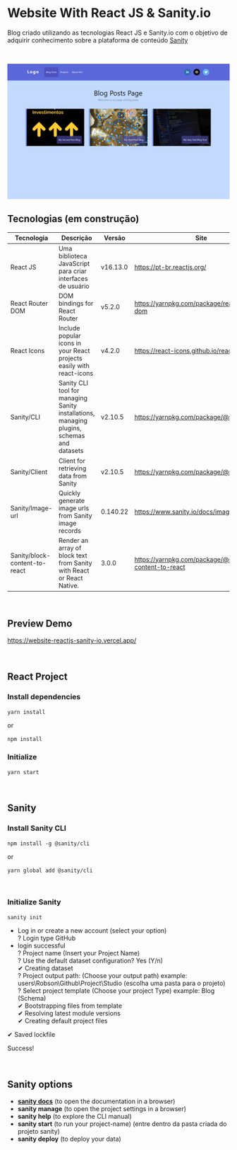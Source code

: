 # Website With React JS & Sanity.io

Blog criado utilizando as tecnologias React JS e Sanity.io com o objetivo de adquirir conhecimento sobre a plataforma de conteúdo [Sanity](https://www.sanity.io/)

<br>


![Preview Project](src/images/preview.png)


## Tecnologias (em construção)

Tecnologia | Descrição | Versão | Site
------------ | ------------- | ------------ | ------------
React JS | Uma biblioteca JavaScript para criar interfaces de usuário | v16.13.0 | https://pt-br.reactjs.org/
React Router DOM | DOM bindings for React Router | v5.2.0 | https://yarnpkg.com/package/react-router-dom
React Icons | Include popular icons in your React projects easily with react-icons | v4.2.0 | https://react-icons.github.io/react-icons/
Sanity/CLI| Sanity CLI tool for managing Sanity installations, managing plugins, schemas and datasets | v2.10.5 | https://yarnpkg.com/package/@sanity/cli
Sanity/Client | Client for retrieving data from Sanity | v2.10.5 | https://yarnpkg.com/package/@sanity/client
Sanity/Image-url | Quickly generate image urls from Sanity image records | 0.140.22 | https://www.sanity.io/docs/image-url
Sanity/block-content-to-react | Render an array of block text from Sanity with React or React Native. | 3.0.0 | https://yarnpkg.com/package/@sanity/block-content-to-react

<br>

## Preview Demo

https://website-reactjs-sanity-io.vercel.app/

<br>

## React Project

### Install dependencies

```
yarn install
```
or 
```
npm install
```

### Initialize

```
yarn start
```

<br>


## Sanity

### Install Sanity CLI

```
npm install -g @sanity/cli
```
or

```
yarn global add @sanity/cli
```

<br>

### Initialize Sanity

```
sanity init
```

- Log in or create a new account (select your option)<br>
? Login type GitHub <br>
- login successful <br>
? Project name (Insert your Project Name) <br>
? Use the default dataset configuration? Yes     (Y/n) <br>
✔ Creating dataset <br>
? Project output path: (Choose your output path) example: users\Robson\Github\Project\Studio (escolha uma pasta para o projeto) <br>
? Select project template (Choose your project Type) example: Blog (Schema) <br>
✔ Bootstrapping files from template <br>
✔ Resolving latest module versions <br>
✔ Creating default project files <br>

✔ Saved lockfile

Success! 

<br>

## Sanity options

+ [**sanity docs**](https://www.sanity.io/docs/sanity-studio) (to open the documentation in a browser)
+ **sanity manage** (to open the project settings in a browser)
+ **sanity help** (to explore the CLI manual)
+ **sanity start** (to run your project-name) (entre dentro da pasta criada do projeto sanity)
+ **sanity deploy** (to deploy your data) 
